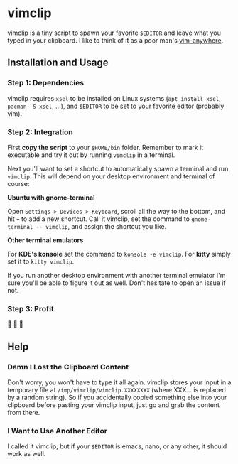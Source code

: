 # vimclip

vimclip is a tiny script to spawn your favorite `$EDITOR` and leave what you typed in your clipboard.
I like to think of it as a poor man's [vim-anywhere](https://github.com/cknadler/vim-anywhere).

## Installation and Usage

### Step 1: Dependencies

vimclip requires `xsel` to be installed on Linux systems (`apt install xsel`, `pacman -S xsel`, ...), and `$EDITOR` to be set to your favorite editor (probably vim).

### Step 2: Integration

First **copy the script** to your `$HOME/bin` folder.
Remember to mark it executable and try it out by running `vimclip` in a terminal.

Next you'll want to set a shortcut to automatically spawn a terminal and run `vimclip`.
This will depend on your desktop environment and terminal of course:

**Ubuntu with gnome-terminal**

Open `Settings > Devices > Keyboard`, scroll all the way to the bottom, and hit `+` to add a new shortcut.
Call it vimclip, set the command to `gnome-terminal -- vimclip`, and assign the shortcut you like.

**Other terminal emulators**

For **KDE's konsole** set the command to `konsole -e vimclip`. For **kitty**  simply set it to `kitty vimclip`.

If you run another desktop environment with another terminal emulator I'm sure you'll be able to figure it out as well.
Don't hesitate to open an issue if not.

### Step 3: Profit

:money_with_wings: :money_with_wings: :money_with_wings:

## Help

### Damn I Lost the Clipboard Content

Don't worry, you won't have to type it all again.
vimclip stores your input in a temporary file at `/tmp/vimclip/vimclip.XXXXXXXX` (where XXX... is replaced by a random string).
So if you accidentally copied something else into your clipboard before pasting your vimclip input, just go and grab the content from there.

### I Want to Use Another Editor

I called it vimclip, but if your `$EDITOR` is emacs, nano, or any other, it should work as well.
